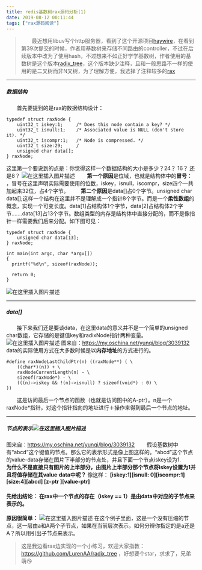 ```yaml
---
title: redis基数树rax源码分析(1)
date: 2019-08-12 00:11:44
tags: ["rax源码阅读"]
---
```

> &emsp;&emsp;最近想用libuv写个http服务器，看到了这个开源项目[haywire](https://github.com/haywire/haywire)，在看到第39次提交的时候，作者用基数树来存储不同路由的controller，不过在后续版本中改为了使用hash，不过想来不如正好学学基数树，作者使用的基数树是这个版本[radix_tree](https://github.com/j0sh/radixtree)，这个版本缺少注释，且和一般思路不一样的使用的是二叉树而非N叉树，为了理解方便，我选择了注释较多的[rax](https://github.com/antirez/rax)


---
##### 数据结构
&emsp;&emsp;首先要提到的是rax的数据结构设计：

```
typedef struct raxNode {
    uint32_t iskey:1;     /* Does this node contain a key? */
    uint32_t isnull:1;    /* Associated value is NULL (don't store it). */
    uint32_t iscompr:1;   /* Node is compressed. */
    uint32_t size:29;     /
    unsigned char data[];
} raxNode;
```
这里第一个要说到的点是：你觉得这样一个数据结构的大小是多少？24？ 16？ 还是8？
![在这里插入图片描述](https://img-blog.csdnimg.cn/20190811233343948.png)
&emsp;&emsp;**第一个原因**是位域，也就是结构体中的**冒号：**  ，冒号在这里声明实际需要使用的位数，iskey，isnull，iscompr，size四个一共加起来32位，占4个字节。
&emsp;&emsp;**第二个原因**是data[]占0个字节。unsigned char data[];这样一个结构在这里并不是理解成一个指针8个字节。而是一个**柔性数组**的概念，实现一个可变长度。data[1]占结构体1个字节，data[2]占结构体2个字节.......data[13]占13个字节。数组类型的内存是结构体中直接分配的，而不是像指针一样需要我们后来分配。如下图可见：

```
typedef struct raxNode {
    unsigned char data[13];
} raxNode;

int main(int argc, char *argv[])
{
  printf("%d\n", sizeof(raxNode));

  return 0;
}
```
![在这里插入图片描述](https://img-blog.csdnimg.cn/20190812000143659.png)

---

##### data[]
&emsp;&emsp;接下来我们还是要谈data，在这里data的意义并不是一个简单的unsigned char数组，它存储的是键值key和radixNode指针两种变量。
![在这里插入图片描述](https://img-blog.csdnimg.cn/20190812001425256.png)
图来自：https://my.oschina.net/yunqi/blog/3039132
data的实际使用方式在大多数时候是以**内存地址**的方式进行的。

```
#define raxNodeLastChildPtr(n) ((raxNode**) ( \
    ((char*)(n)) + \
    raxNodeCurrentLength(n) - \
    sizeof(raxNode*) - \
    (((n)->iskey && !(n)->isnull) ? sizeof(void*) : 0) \
))
```
&emsp;&emsp;这是访问最后一个节点的函数（也就是访问图中的A-ptr）。n是一个raxNode*指针，对这个指针指向的地址进行＋操作来得到最后一个节点的地址。

---
##### 节点的表示![在这里插入图片描述](https://img-blog.csdnimg.cn/20190812001723801.png?x-oss-process=image/watermark,type_ZmFuZ3poZW5naGVpdGk,shadow_10,text_aHR0cHM6Ly9ibG9nLmNzZG4ubmV0L3FxXzQxMDE1MDQ4,size_16,color_FFFFFF,t_70)
图来自：https://my.oschina.net/yunqi/blog/3039132
&emsp;&emsp;假设基数树中有“abcd”这个键值的节点。那么它的表示形式是像上图这样的。“abcd”这个节点的value-data存储在图片下半部分的节点处，并且下面一个节点iskey设为1.
&emsp;&emsp;**为什么不是直接只有图片的上半部分，由图片上半部分那个节点将iskey设置为1并且将值存储在其value·data中呢？** 
像这样： **[iskey:1][isnull: 0][iscompr:1][size:4][abcd] [z-ptr ][value-ptr]**
#### 先给出结论： 在rax中一个节点的存在（iskey == 1）是由data中对应的子节点来表示的。
**原因很简单：** 
![在这里插入图片描述](https://img-blog.csdnimg.cn/20190812002913974.png)
在这个例子里面，这是一个没有压缩的节点，这一层由a和A两个子节点，如果在当前层次表示，如何分辨你指定的是a还是A？所以用引出子节点来表示。

>这是我边看rax边实现的一个小练习，欢迎大家指教：https://github.com/LurenAA/radix_tree ，好想要个star，求求了，兄弟萌:kissing_heart:

